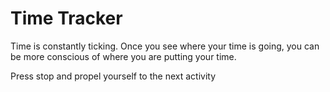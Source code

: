 # Time Tracker

Time is constantly ticking. Once you see where your time is going, you can be more conscious of where you are putting your time. 

Press stop and propel yourself to the next activity
